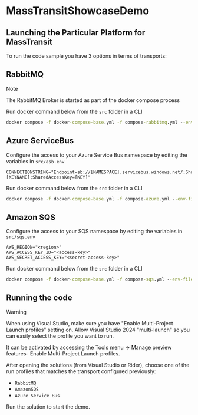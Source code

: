# MassTransitShowcaseDemo


## Launching the Particular Platform for MassTransit
To run the code sample you have 3 options in terms of transports:

## **RabbitMQ**

>[!NOTE]
The RabbitMQ Broker is started as part of the docker compose process
>

Run docker command below from the `src` folder in a CLI
```cmd
docker compose -f docker-compose-base.yml -f compose-rabbitmq.yml --env-file rabbit.env up -d
```
## **Azure ServiceBus**

Configure the access to your Azure Service Bus namespace by editing the variables in `src/asb.env`  

```env
CONNECTIONSTRING="Endpoint=sb://[NAMESPACE].servicebus.windows.net/;SharedAccessKeyName=[KEYNAME];SharedAccessKey=[KEY]"
```

Run docker command below from the `src` folder in a CLI

```cmd
docker compose -f docker-compose-base.yml -f compose-azure.yml --env-file asb.env up -d
```

## **Amazon SQS**

Configure the access to your SQS namespace by editing the variables in `src/sqs.env`  

```env
AWS_REGION="<region>"
AWS_ACCESS_KEY_ID="<access-key>"
AWS_SECRET_ACCESS_KEY="<secret-access-key>"
```

Run docker command below from the `src` folder in a CLI

```cmd
docker compose -f docker-compose-base.yml -f compose-sqs.yml --env-file sqs.env up -d
```

## Running the code


>[!WARNING]
> When using Visual Studio, make sure you have "Enable Multi-Project Launch profiles" setting on. Allow Visual Studio 2024 "multi-launch" so you can easily select the profile you want to run.
>
> It can be activated by accessing the Tools menu -> Manage preview features- Enable Multi-Project Launch profiles.
>

After opening the solutions (from Visual Studio or Rider), choose one of the run profiles  that matches the transport configured previously:
- `RabbitMQ`
- `AmazonSQS`
- `Azure Service Bus`

Run the solution to start the demo.